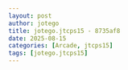 ```yaml
---
layout: post
author: jotego
title: jotego.jtcps15 - 8735af8
date: 2025-08-15
categories: [Arcade, jtcps15]
tags: [jotego.jtcps15]
---
```


